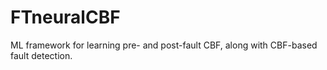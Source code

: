# FTneuralCBF

ML framework for learning pre- and post-fault CBF, along with CBF-based fault detection. 
